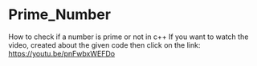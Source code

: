 # Prime_Number
How to check if a number is prime or not in c++
 If you want to watch the video, created about the given code then click on the link:
https://youtu.be/pnFwbxWEFDo
